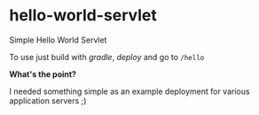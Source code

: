 # hello-world-servlet

Simple Hello World Servlet

To use just build with *gradle*, *deploy* and go to `/hello`

**What's the point?**
  
I needed something simple as an example deployment for various application servers ;)
